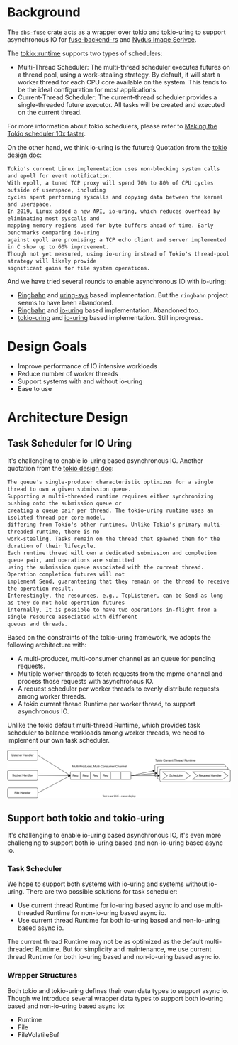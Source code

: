 # Background

The [`dbs-fuse`](https://crates.io/crates/dbs-fuse) crate acts as a wrapper over [tokio](https://github.com/tokio-rs/tokio) and [tokio-uring](https://github.com/tokio-rs/tokio-uring)
to support asynchronous IO for [fuse-backend-rs](https://github.com/cloud-hypervisor/fuse-backend-rs) and [Nydus Image Serivce](https://github.com/dragonflyoss/image-service).

The [tokio::runtime](https://docs.rs/tokio/latest/tokio/runtime/index.html) supports two types of schedulers:
- Multi-Thread Scheduler: The multi-thread scheduler executes futures on a thread pool, using a work-stealing strategy. By default, it will start a worker thread for each CPU core available on the system. This tends to be the ideal configuration for most applications.
- Current-Thread Scheduler: The current-thread scheduler provides a single-threaded future executor. All tasks will be created and executed on the current thread. 

For more information about tokio schedulers, please refer to [Making the Tokio scheduler 10x faster](https://tokio.rs/blog/2019-10-scheduler).

On the other hand, we think io-uring is the future:)
Quotation from the [tokio design doc](https://github.com/tokio-rs/tokio-uring/pull/1):
```
Tokio's current Linux implementation uses non-blocking system calls and epoll for event notification.
With epoll, a tuned TCP proxy will spend 70% to 80% of CPU cycles outside of userspace, including
cycles spent performing syscalls and copying data between the kernel and userspace.
In 2019, Linux added a new API, io-uring, which reduces overhead by eliminating most syscalls and
mapping memory regions used for byte buffers ahead of time. Early benchmarks comparing io-uring
against epoll are promising; a TCP echo client and server implemented in C show up to 60% improvement.
Though not yet measured, using io-uring instead of Tokio's thread-pool strategy will likely provide
significant gains for file system operations.
```
And we have tried several rounds to enable asynchronous IO with io-uring:
- [Ringbahn](https://github.com/ringbahn/ringbahn) and [uring-sys](https://github.com/ringbahn/uring-sys) based implementation. But the `ringbahn` project seems to have been abandoned.
- [Ringbahn](https://github.com/ringbahn/ringbahn) and [io-uring](https://github.com/tokio-rs/io-uring) based implementation. Abandoned too.
- [tokio-uring](https://github.com/tokio-rs/tokio-uring) and [io-uring](https://github.com/tokio-rs/io-uring) based implementation. Still inprogress.

# Design Goals
- Improve performance of IO intensive workloads
- Reduce number of worker threads
- Support systems with and without io-uring
- Ease to use

# Architecture Design

## Task Scheduler for IO Uring

It's challenging to enable io-uring based asynchronous IO. Another quotation from the [tokio design doc](https://github.com/tokio-rs/tokio-uring/pull/1):
```
The queue's single-producer characteristic optimizes for a single thread to own a given submission queue.
Supporting a multi-threaded runtime requires either synchronizing pushing onto the submission queue or
creating a queue pair per thread. The tokio-uring runtime uses an isolated thread-per-core model,
differing from Tokio's other runtimes. Unlike Tokio's primary multi-threaded runtime, there is no
work-stealing. Tasks remain on the thread that spawned them for the duration of their lifecycle.
Each runtime thread will own a dedicated submission and completion queue pair, and operations are submitted
using the submission queue associated with the current thread. Operation completion futures will not
implement Send, guaranteeing that they remain on the thread to receive the operation result.
Interestingly, the resources, e.g., TcpListener, can be Send as long as they do not hold operation futures
internally. It is possible to have two operations in-flight from a single resource associated with different
queues and threads.
```

Based on the constraints of the tokio-uring framework, we adopts the following architecture with:
- A multi-producer, multi-consumer channel as an queue for pending requests.
- Multiple worker threads to fetch requests from the mpmc channel and process those requests with asynchronous IO.
- A request scheduler per worker threads to evenly distribute requests among worker threads.
- A tokio current thread Runtime per worker thread, to support asynchronous IO.

Unlike the tokio default multi-thread Runtime, which provides task scheduler to balance workloads among worker threads, we need to implement our own task scheduler.

![scheduler](scheduler.svg)

## Support both tokio and tokio-uring
It's challenging to enable io-uring based asynchronous IO, it's even more challenging to support both io-uring based and non-io-uring based async io.

### Task Scheduler
We hope to support both systems with io-uring and systems without io-uring.
There are two possible solutions for task scheduler:
- Use current thread Runtime for io-uring based async io and use multi-threaded Runtime for non-io-uring based async io.
- Use current thread Runtime for both io-uring based and non-io-uring based async io.

The current thread Runtime may not be as optimized as the default multi-threaded Runtime. 
But for simplicity and maintenance, we use current thread Runtime for both io-uring based and non-io-uring based async io.

### Wrapper Structures
Both tokio and tokio-uring defines their own data types to support async io.
Though we introduce several wrapper data types to support both io-uring based and non-io-uring based async io:
- Runtime
- File
- FileVolatileBuf


